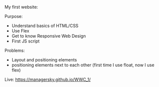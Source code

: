 My first website:

Purpose:
- Understand basics of HTML/CSS
- Use Flex
- Get to know Responsive Web Design
- First JS script

Problems:
- Layout and positioning elements
- positioning elements next to each other (first time I use float, now I use flex)

Live: https://managersky.github.io/WWC_1/